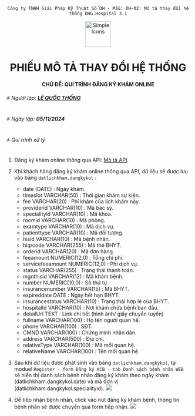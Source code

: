 <div align="center">

`Công ty TNHH Giải Pháp Kỹ Thuật Số DH - Mẫu: DH-02: Mô tả thay đổi hệ thống DHG.Hospital 3.1`

</div>

<div align="center">
  <img src="https://raw.githubusercontent.com/dh-hos/dhg.hospitalprinter/main/Deploy_Tools/Logo.ico" alt="Simple Icons" width=70>
  <h1>PHIẾU MÔ TẢ THAY ĐỔI HỆ THỐNG</h1>  
</div>
<div align="center">

#### CHỦ ĐỀ: QUI TRÌNH ĐĂNG KÝ KHÁM ONLINE

</div>

###### :eight_spoked_asterisk: Người lập: [**LÊ QUỐC THỐNG**](https://github.com/lequocthong29)

###### :eight_spoked_asterisk: Ngày lập: **05/11/2024**

###### :eight_spoked_asterisk: Qui trình xử lý
1. Đăng ký khám online thông qua API: [Mô tả API](https://github.com/dh-hos/Mo-ta-he-thong/tree/main/dang-ky-online).
  
2. Khi khách hàng đăng ký khám online thông qua API, dữ liệu sẽ được lưu vào bảng `datlichkham.dangkykol` :
    + date (DATE) : Ngày khám.
    + timeslot VARCHAR(50) : Thời gian khám sự kiện.
    + fee VARCHAR(20) : Phí khám của lịch khám này.
    + providerid VARCHAR(10) : Mã bác sỹ.
    + specialityid VARCHAR(10) : Mã khoa.
    + roomid VARCHAR(10) : Mã phòng.
    + examtype VARCHAR(10) : Mã dịch vụ.
    + patienttype VARCHAR(10) : Mã đối tượng.
    + hisid VARCHAR(10) : Mã bệnh nhân.
    + hiqrcode VARCHAR(255) : Mã thẻ BHYT.
    + orderid VARCHAR(20) : Mã đơn hàng.
    + feeamount NUMERIC(12,0) : Tổng chi phí.
    + servicefeeamount NUMERIC(12,0) : Phí dịch vụ.
    + status VARCHAR(255) : Trạng thái thanh toán.
    + mgnthisid VARCHAR(12) : Mã khám bệnh.
    + number NUMERIC(10,0) : Số thứ tự.
    + insurancenumber VARCHAR(15) : Mã BHYT.
    + expireddate DATE : Ngày hết hạn BHYT.
    + insurancestatus VARCHAR(10) : Trạng thái hợp lệ của BHYT.
    + hospitalId VARCHAR(10) : Nơi khám chữa bệnh ban đầu.
    + detailUrl TEXT : Link chi tiết (hình ảnh/ giấy chuyển tuyến)
    + fullname VARCHAR(100) : Họ tên người quan hệ.
    + phone VARCHAR(100) : SĐT.
    + CMND VARCHAR(100) : Chứng minh nhân dân.
    + address VARCHAR(500) : Địa chỉ.
    + relativeType VARCHAR(100) : Mã mối quan hệ.
    + relativeName VARCHAR(100) : Tên mối quan hệ.
    
3. Sau khi dữ liệu được phát sinh vào bảng `datlichkham.dangkykol`, tại moduel `Register - form Đăng ký KCB - tab Danh sách bệnh nhân WEB` sẽ hiển thị danh sách bệnh nhân đăng ký khám theo ngày khám (datlichkham.dangkykol.date) và mã đơn vị (datlichkham.dangkykol.specialityid).
     ![](https://i.imgur.com/rp3kDKS.png)
3. Để tiếp nhận bệnh nhân, click vào nút đăng ký khám bệnh, thông tin bệnh nhân sẽ được chuyển qua form tiếp nhận.
     ![](https://i.imgur.com/Jyy3mO8.gif)

 
